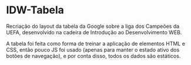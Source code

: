 # IDW-Tabela
Recriação do layout da tabela da Google sobre a liga dos Campeões da UEFA, desenvolvido na cadeira de Introdução ao Desenvolvimento WEB.

A tabela foi feita como forma de treinar a aplicação de elementos HTML e CSS, então pouco JS foi usado (apenas para manter o estado ativo dos botões de navegação), e por conta disso, todos os dados são estáticos.
